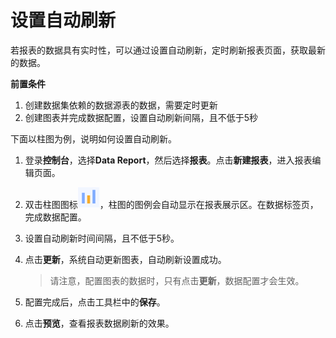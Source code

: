 # 设置自动刷新

若报表的数据具有实时性，可以通过设置自动刷新，定时刷新报表页面，获取最新的数据。

**前置条件**

1. 创建数据集依赖的数据源表的数据，需要定时更新
2. 创建图表并完成数据配置，设置自动刷新间隔，且不低于5秒

下面以柱图为例，说明如何设置自动刷新。

1. 登录**控制台**，选择**Data Report**，然后选择**报表**。点击**新建报表**，进入报表编辑页面。

2. 双击柱图图标![bar_icon](../media/bar_icon.png)，柱图的图例会自动显示在报表展示区。在数据标签页，完成数据配置。

3. 设置自动刷新时间间隔，且不低于5秒。

4. 点击**更新**，系统自动更新图表，自动刷新设置成功。

   > 请注意，配置图表的数据时，只有点击**更新**，数据配置才会生效。

5. 配置完成后，点击工具栏中的**保存**。

6. 点击**预览**，查看报表数据刷新的效果。
